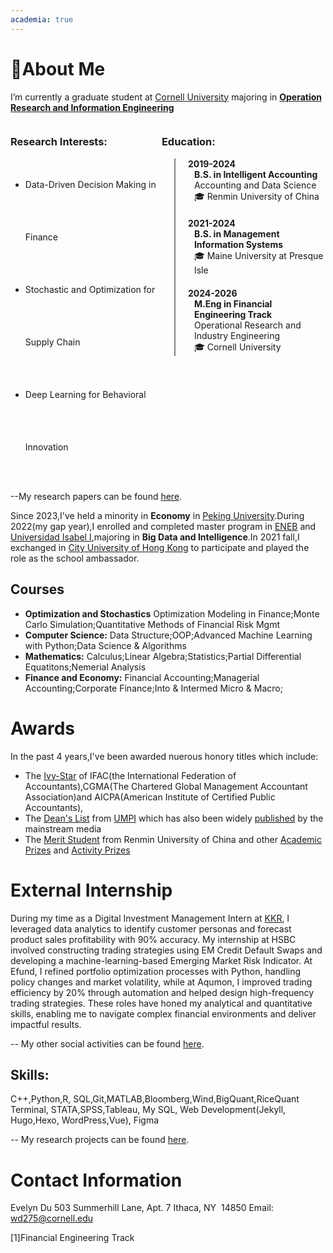```yaml
---
academia: true
---
```


# 👋About Me 

I’m currently a graduate student at [Cornell University](https://www.cornell.edu/) majoring in **[Operation Research and Information Engineering](https://www.orie.cornell.edu/orie)** 

  
<style>
  .timeline {
    border-left: 2px solid gray; /* 修改这里的颜色 */
    padding-left: 20px;
    margin-left: 20px;
  }

  .event {
    position: relative;
    margin-bottom: 20px;
  }

  .event .date {
    font-weight: bold;
  }

  .event .description {
    margin-left: 10px;
  }
</style>

<div style="display: flex; justify-content: space-between;">
  <div style="width: 48%;">
    <h3>Research Interests:</h3>
    <ul style="line-height:6;"> <!-- 调整行间距为3.5来增加高度 -->
      <li>Data-Driven Decision Making in Finance</li>
      <li>Stochastic and Optimization for Supply Chain</li>
      <li>Deep Learning for Behavioral Innovation</li>
    </ul>
  </div>
  <div style="width: 52%;">
    <h3>Education:</h3>
    <div class="timeline">
      <div class="event">
        <div class="date">2019-2024</div>
        <div class="description"><strong>
        B.S. in Intelligent Accounting</strong><br>Accounting and Data Science<br>🎓 Renmin University of China
        </div>
      </div>
      <div class="event">
        <div class="date">2021-2024</div>
        <div class="description"><strong>
        B.S. in Management Information Systems</strong><br>🎓 Maine University at Presque Isle
        </div>
      </div>
      <div class="event"> <!-- 新加的教育背景 -->
        <div class="date">2024-2026</div>
        <div class="description"><strong>
        M.Eng in Financial Engineering Track</strong><br>Operational Research and Industry Engineering <br>🎓 Cornell University
        </div>
      </div>
    </div>
  </div>
</div>

--My research papers can be found [here](/Publications/index.html).

Since 2023,I've held a minority in **Economy** in [Peking University](https://english.pku.edu.cn/).During 2022(my gap year),I enrolled and completed master program in [ENEB](https://eneb.com/) and [Universidad Isabel I](https://www.ui1.es/),majoring in **Big Data and Intelligence**.In 2021 fall,I exchanged in [City University of Hong Kong](https://www.cb.cityu.edu.hk/exchange/international_student/testimonial?student=Inbound) to participate and played the role as the school ambassador.

## Courses
- **Optimization and Stochastics**
  Optimization Modeling in Finance;Monte Carlo Simulation;Quantitative Methods of Financial Risk Mgmt
- **Computer Science:**
  Data Structure;OOP;Advanced Machine Learning with Python;Data Science & Algorithms
- **Mathematics:**
  Calculus;Linear Algebra;Statistics;Partial Differential Equatitons;Nemerial Analysis
- **Finance and Economy:**
  Financial Accounting;Managerial Accounting;Corporate Finance;Into & Intermed Micro & Macro;

# Awards 
In the past 4 years,I've been awarded nuerous honory titles which include: 
- The [Ivy-Star](http://www.gdcenn.cn/a/202207/557686.html) of IFAC(the International Federation of Accountants),CGMA(The Chartered Global Management Accountant Association)and AICPA(American Institute of Certified Public Accountants),
- The [Dean's List](https://www.umpi.edu/articles/umpi-releases-deans-list-for-fall-2022/) from [UMPI](https://thecounty.me/2023/03/14/education/umpi-releases-deans-list-for-fall-2022/) which has also been widely [published](https://fiddleheadfocus.com/2023/03/14/news/community/umpi-releases-deans-list-for-fall-2022/) by the mainstream media
- The [Merit Student](http://student.rmbs.ruc.edu.cn/Website/Show/?id=1009) from Renmin University of China and other [Academic Prizes](https://mp.weixin.qq.com/s?__biz=MzA4MjE0OTcyMQ==&mid=2651516245&idx=1&sn=21946c412fb9ee6113cf380f7b64c95a&chksm=84746563b303ec757735b9d3c30d5067f054649b393c2d95132c92cbcc6394ca541ca36bc9e0&scene=27) and [Activity Prizes](https://mp.weixin.qq.com/s/vaXMoxlFKo3Z4L-xw-OjUA)

# External Internship

 During my time as a Digital Investment Management Intern at [KKR](https://www.kkr.com/), I leveraged data analytics to identify customer personas and forecast product sales profitability with 90% accuracy. My internship at HSBC involved constructing trading strategies using EM Credit Default Swaps and developing a machine-learning-based Emerging Market Risk Indicator. At Efund, I refined portfolio optimization processes with Python, handling policy changes and market volatility, while at Aqumon, I improved trading efficiency by 20% through automation and helped design high-frequency trading strategies. These roles have honed my analytical and quantitative skills, enabling me to navigate complex financial environments and deliver impactful results.

-- My other social activities can be found [here](/Activity/index.html).

## Skills: 

C++,Python,R, SQL,Git,MATLAB,Bloomberg,Wind,BigQuant,RiceQuant Terminal, STATA,SPSS,Tableau, My SQL, Web Development(Jekyll, Hugo,Hexo, WordPress,Vue), Figma

-- My research projects can be found [here](/Projects/index.html).

# Contact Information
Evelyn Du
503 Summerhill Lane, Apt. 7
Ithaca, NY  14850
Email: wd275@cornell.edu

<div id="note">[1]Financial Engineering Track</div>

